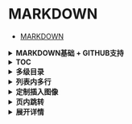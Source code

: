 # MARKDOWN

- [MARKDOWN](#markdown)

<details>
<summary><b>MARKDOWN基础 + GITHUB支持</b></summary>

[[ref]](https://enterprise.github.com/downloads/en/markdown-cheatsheet.pdf)

[[GITHUB支持的EMOJI]](https://www.webfx.com/tools/emoji-cheat-sheet/)

</details>

<details>
<summary><b>TOC</b></summary>

自动生成TOC列表（不是`[toc]`），github或纯文本编辑器可查看

- 在VSCODE编辑时，建议安装MARKDOWN ALL IN ONE插件。
- `f1`，输入`toc`，可以在指定位置创建TOC列表。
- 每次`ctrl + s`保存时，该列表自动更新，非常方便。

</details>

<details>
<summary><b>多级目录</b></summary>

- TAB键缩进，`shift + tab`回退。
- 实践发现，多级有序列表的TAB会转化为3个空格，无序列表为2个空格，不一样！
- 因此不要敲空格，敲TAB。

</details>

<details>
<summary><b>列表内多行</b></summary>

- 行末要加两个空格，表示line break。
- TAB对齐内容。

</details>

<details>
<summary><b>定制插入图像</b></summary>

可指定图像的宽度和高度：

```markdown
<img src="http://static.runoob.com/images/runoob-logo.png" width="50%">
```

<img src="http://static.runoob.com/images/runoob-logo.png" width="50%">

</details>

<details>
<summary><b>页内跳转</b></summary>

```markdown
LET'S [TRY](#a_tag)!

<span id="a_tag">Hi!</span>
```

LET'S [TRY](#a_tag)!

<span id="a_tag">Hi!</span>

</details>

<details>
<summary><b>展开详情</b></summary>

```markdown
<details>
<summary><b>展开详情</b></summary>

xxx  # 一定要在上方空一行

</details>
```

</details>
